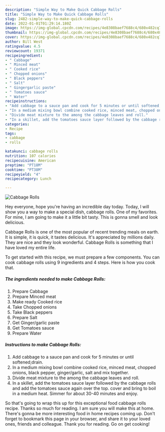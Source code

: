 ```yaml
---
description: "Simple Way to Make Quick Cabbage Rolls"
title: "Simple Way to Make Quick Cabbage Rolls"
slug: 2482-simple-way-to-make-quick-cabbage-rolls
date: 2022-01-01T01:29:14.180Z
image: https://img-global.cpcdn.com/recipes/4e8308baef7688c4/680x482cq70/cabbage-rolls-recipe-main-photo.jpg
thumbnail: https://img-global.cpcdn.com/recipes/4e8308baef7688c4/680x482cq70/cabbage-rolls-recipe-main-photo.jpg
cover: https://img-global.cpcdn.com/recipes/4e8308baef7688c4/680x482cq70/cabbage-rolls-recipe-main-photo.jpg
author: Bill West
ratingvalue: 4.5
reviewcount: 19371
recipeingredient:
- " Cabbage"
- " Minced meat"
- " Cooked rice"
- " Chopped onions"
- " Black peppers"
- " Salt"
- " Gingergarlic paste"
- " Tomatoes sauce"
- " Water"
recipeinstructions:
- "Add cabbage to a sauce pan and cook for 5 minutes or until softened;drain."
- "In a medium mixing bowl combine cooked rice, minced meat, chopped onions, black pepper, ginger/garlic, salt and mix together."
- "Divide meat mixture to the among the cabbage leaves and roll."
- "In a skillet, add the tomatoes sauce layer followed by the cabbage rolls and add the tomatoes sauce again over the top. cover and bring to boil in a medium heat. Simmer for about 30-40 minutes and enjoy."
categories:
- Recipe
tags:
- cabbage
- rolls

katakunci: cabbage rolls 
nutrition: 107 calories
recipecuisine: American
preptime: "PT18M"
cooktime: "PT38M"
recipeyield: "4"
recipecategory: Lunch

---
```



![Cabbage Rolls](https://img-global.cpcdn.com/recipes/4e8308baef7688c4/680x482cq70/cabbage-rolls-recipe-main-photo.jpg)

Hey everyone, hope you're having an incredible day today. Today, I will show you a way to make a special dish, cabbage rolls. One of my favorites. For mine, I am going to make it a little bit tasty. This is gonna smell and look delicious.



Cabbage Rolls is one of the most popular of recent trending meals on earth. It is simple, it is quick, it tastes delicious. It's appreciated by millions daily. They are nice and they look wonderful. Cabbage Rolls is something that I have loved my entire life.


To get started with this recipe, we must prepare a few components. You can cook cabbage rolls using 9 ingredients and 4 steps. Here is how you cook that.

<!--inarticleads1-->

##### The ingredients needed to make Cabbage Rolls:

1. Prepare  Cabbage
1. Prepare  Minced meat
1. Make ready  Cooked rice
1. Take  Chopped onions
1. Take  Black peppers
1. Prepare  Salt
1. Get  Ginger/garlic paste
1. Get  Tomatoes sauce
1. Prepare  Water




<!--inarticleads2-->

##### Instructions to make Cabbage Rolls:

1. Add cabbage to a sauce pan and cook for 5 minutes or until softened;drain.
1. In a medium mixing bowl combine cooked rice, minced meat, chopped onions, black pepper, ginger/garlic, salt and mix together.
1. Divide meat mixture to the among the cabbage leaves and roll.
1. In a skillet, add the tomatoes sauce layer followed by the cabbage rolls and add the tomatoes sauce again over the top. cover and bring to boil in a medium heat. Simmer for about 30-40 minutes and enjoy.




So that's going to wrap this up for this exceptional food cabbage rolls recipe. Thanks so much for reading. I am sure you will make this at home. There's gonna be more interesting food in home recipes coming up. Don't forget to bookmark this page in your browser, and share it to your loved ones, friends and colleague. Thank you for reading. Go on get cooking!
